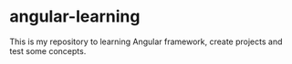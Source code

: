 # angular-learning
This is my repository to learning Angular framework, create projects and test some concepts.

